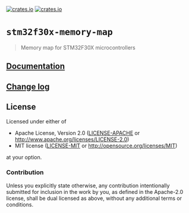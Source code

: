 [![crates.io](https://img.shields.io/crates/d/stm32f30x-memory-map.svg)](https://crates.io/crates/stm32f30x-memory-map)
[![crates.io](https://img.shields.io/crates/v/stm32f30x-memory-map.svg)](https://crates.io/crates/stm32f30x-memory-map)

# `stm32f30x-memory-map`

> Memory map for STM32F30X microcontrollers

## [Documentation](https://docs.rs/stm32f30x-memory-map)

## [Change log](CHANGELOG.md)

## License

Licensed under either of

- Apache License, Version 2.0 ([LICENSE-APACHE](LICENSE-APACHE) or
  http://www.apache.org/licenses/LICENSE-2.0)
- MIT license ([LICENSE-MIT](LICENSE-MIT) or http://opensource.org/licenses/MIT)

at your option.

### Contribution

Unless you explicitly state otherwise, any contribution intentionally submitted for inclusion in the
work by you, as defined in the Apache-2.0 license, shall be dual licensed as above, without any
additional terms or conditions.
